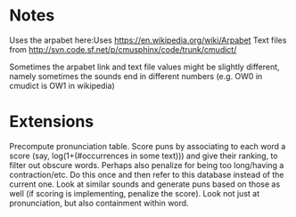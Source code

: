 # Notes

Uses the arpabet here:Uses https://en.wikipedia.org/wiki/Arpabet
Text files from http://svn.code.sf.net/p/cmusphinx/code/trunk/cmudict/

Sometimes the arpabet link and text file values might be slightly different, namely sometimes the sounds end in different numbers (e.g. OW0 in cmudict is OW1 in wikipedia)


# Extensions
Precompute pronunciation table.
Score puns by associating to each word a score (say, log(1+(#occurrences in some text))) and give their ranking, to filter out obscure words. Perhaps also penalize for being too long/having a contraction/etc. Do this once and then refer to this database instead of the current one.
Look at similar sounds and generate puns based on those as well (if scoring is implementing, penalize the score).
Look not just at pronunciation, but also containment within word.
